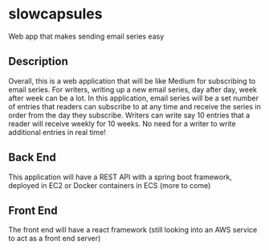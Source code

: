 # slowcapsules
Web app that makes sending email series easy

## Description
Overall, this is a web application that will be like Medium for subscribing to email series.
For writers, writing up a new email series, day after day, week after week can be a lot. In this application, email series will be a set number of entries that readers can subscribe to at any time and receive the series in order from the day they subscribe. Writers can write say 10 entries that a reader will receive weekly for 10 weeks. No need for a writer to write additional entries in real time!

## Back End
This application will have a REST API with a spring boot framework, deployed in EC2 or Docker containers in ECS (more to come)

## Front End
The front end will have a react framework (still looking into an AWS service to act as a front end server)
